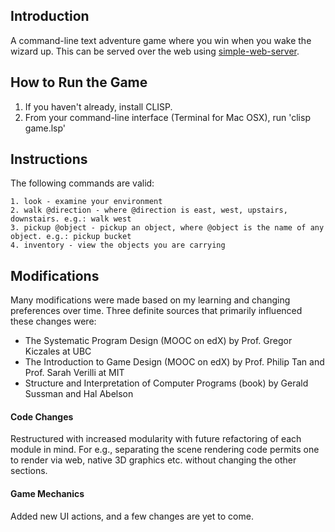 ## Introduction

A command-line text adventure game where you win when you wake the wizard up. This can be served over the web using [simple-web-server](https://github.com/shaaza/simple-web-server).

## How to Run the Game
1. If you haven't already, install CLISP.
2. From your command-line interface (Terminal for Mac OSX), run 'clisp game.lsp'

## Instructions

The following commands are valid:

```
1. look - examine your environment
2. walk @direction - where @direction is east, west, upstairs, downstairs. e.g.: walk west
3. pickup @object - pickup an object, where @object is the name of any object. e.g.: pickup bucket
4. inventory - view the objects you are carrying
```


## Modifications
Many modifications were made based on my learning and changing preferences over time. Three definite sources that primarily influenced these changes were:
* The Systematic Program Design (MOOC on edX) by Prof. Gregor Kiczales at UBC
* The Introduction to Game Design (MOOC on edX) by Prof. Philip Tan and Prof. Sarah Verilli at MIT
* Structure and Interpretation of Computer Programs (book) by Gerald Sussman and Hal Abelson

#### Code Changes
Restructured with increased modularity with future refactoring of each module in mind. For e.g., separating the scene rendering code permits one to render via web, native 3D graphics etc. without changing the other sections.

#### Game Mechanics
Added new UI actions, and a few changes are yet to come.
